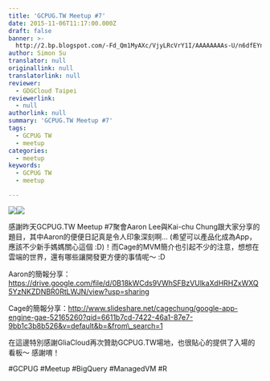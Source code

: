 ```yaml
---
title: 'GCPUG.TW Meetup #7'
date: 2015-11-06T11:17:00.000Z
draft: false
banner: >-
  http://2.bp.blogspot.com/-Fd_Qm1MyAXc/VjyLRcVrY1I/AAAAAAAAs-U/n6dfEYnwgxI/s320/DSC_0225.JPG
author: Simon Su
translator: null
originallink: null
translatorlink: null
reviewer:
  - GDGCloud Taipei
reviewerlink:
  - null
authorlink: null
summary: 'GCPUG.TW Meetup #7'
tags:
  - GCPUG TW
  - meetup
categories:
  - meetup
keywords:
  - GCPUG TW
  - meetup

---
```


[![](http://2.bp.blogspot.com/-TsTibrzoclM/VjyLSHng-bI/AAAAAAAAs-k/LAE3EUAcQiM/s200/DSC_0234.JPG)](http://2.bp.blogspot.com/-TsTibrzoclM/VjyLSHng-bI/AAAAAAAAs-k/LAE3EUAcQiM/s1600/DSC_0234.JPG)[![](http://2.bp.blogspot.com/-Fd_Qm1MyAXc/VjyLRcVrY1I/AAAAAAAAs-U/n6dfEYnwgxI/s320/DSC_0225.JPG)](http://2.bp.blogspot.com/-Fd_Qm1MyAXc/VjyLRcVrY1I/AAAAAAAAs-U/n6dfEYnwgxI/s1600/DSC_0225.JPG)

  

  
感謝昨天GCPUG.TW Meetup #7聚會Aaron Lee​與Kai-chu Chung​跟大家分享的題目，其中Aaron的便便日記真是令人印象深刻啊... (希望可以產品化成為App，應該不少新手媽媽關心這個 :D)！而Cage的MVM簡介也引起不少的注意，想想在雲端的世界，還有哪些讓開發更方便的事情呢～ :D  
  
Aaron的簡報分享：https://drive.google.com/file/d/0B18kWCds9VWhSFBzVUlkaXdHRHZxWXQ5YzNKZDNBR0RtLWJN/view?usp=sharing  
  
Cage的簡報分享：http://www.slideshare.net/cagechung/google-app-engine-gae-52165260?qid=6611b7cd-7422-46a1-87e7-9bb1c3b8b526&v=default&b=&from\_search=1  
  
在這邊特別感謝GliaCloud再次贊助GCPUG.TW場地，也很貼心的提供了入場的看板～ 感謝唷！  
  
#GCPUG #Meetup #BigQuery #ManagedVM #R
